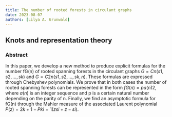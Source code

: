 ```yaml
---
title: The number of rooted forests in circulant graphs
date: 2023-08-07
authors: [Lilya A. Grunwald]
---
```


## Knots and representation theory

### Abstract

In this paper, we develop a new method to produce explicit formulas for the number fG(n) of rooted spanning forests in the circulant graphs $G = Cn(s1, s2, . . . , sk)$ and $G = C2n(s1, s2, . . . , sk, n)$. These formulas are expressed through Chebyshev polynomials. We prove that in both cases the number of rooted spanning forests can be represented in the form $fG(n) = p a(n)2$, where $a(n)$ is an integer sequence and p is a certain natural number
depending on the parity of n. Finally, we find an asymptotic formula for fG(n) through the Mahler measure of the associated Laurent polynomial $P(z) = 2k+1−Pki=1(zsi+z−si)$.

  
 

 





